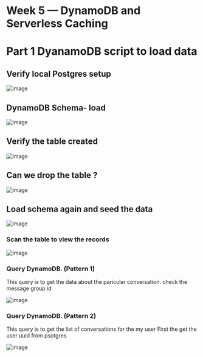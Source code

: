 # Week 5 — DynamoDB and Serverless Caching

# Part 1 DyanamoDB script to load data

## Verify local Postgres setup

![image](https://user-images.githubusercontent.com/18515029/226615275-2aeb6dcc-0702-4162-8bd5-7868d3e82bde.png)

## DynamoDB Schema- load

![image](https://user-images.githubusercontent.com/18515029/226863121-6ba586df-385a-49b5-b656-69f02e89ddc4.png)

## Verify the table created

![image](https://user-images.githubusercontent.com/18515029/226863408-637f56ea-0b54-4c89-bbad-330fe0bf3e77.png)

## Can we drop the table ?

![image](https://user-images.githubusercontent.com/18515029/226863701-2cf94f74-4332-4279-9ba8-1a86410c00c7.png)

## Load schema again and seed the data

![image](https://user-images.githubusercontent.com/18515029/226866820-02889d3c-db49-4d4d-b444-54e899b50e32.png)

### Scan the table to view the records

![image](https://user-images.githubusercontent.com/18515029/226867493-50f7d408-b00b-4cb0-9672-3166a5804db7.png)

### Query DynamoDB. (Pattern 1)
This query is to get the data about the paricular conversation. check the message group id

![image](https://user-images.githubusercontent.com/18515029/226869417-b38c028e-9975-48d2-bfc4-453f5c8ce2a6.png)

### Query DynamoDB. (Pattern 2)
This query is to get the list of conversations for the my user
First the get the user uuid from psotgres

![image](https://user-images.githubusercontent.com/18515029/226871408-bbe9cab7-b876-4a76-8838-0f8afd966981.png)





